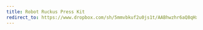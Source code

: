 ```yaml
---
title: Robot Ruckus Press Kit
redirect_to: https://www.dropbox.com/sh/5mmvbkuf2u0js1t/AABhwzhr6aQ8qHxld5XeokpZa?dl=0
---
```

